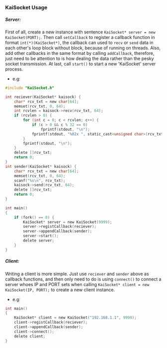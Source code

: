 ### KaiSocket Usage

##### Server:
First of all, create a new instance with sentence `KaiSocket* server = new KaiSocket(PORT);`. Then call `setCallback` to register a callback function in format `int(*)(KaiSocket*)`, the callback can used to `recv` or `send` data in each other's loop block without block, because of running on threads. Also, add other callbacks in the same format by calling `addCallback`, therefore, just need to be attention to is how dealing the data rather than the pesky socket transmission. At last, call `start()` to start a new 'KaiSocket' server process.
* e.g:
```c
#include "KaiSocket.h"

int reciever(KaiSocket* kaisock) {
    char* rcv_txt = new char[64];
    memset(rcv_txt, 0, 64);
    int rcvlen = kaisock->recv(rcv_txt, 64);
    if (rcvlen > 0) {
        for (int c = 0; c < rcvlen; c++) {
            if (c > 0 && c % 32 == 0)
                fprintf(stdout, "\n");
            fprintf(stdout, "%02x ", static_cast<unsigned char>(rcv_txt[c]));
        }
        fprintf(stdout, "\n");
    }
    delete []rcv_txt;
    return 0;
}
int sender(KaiSocket* kaisock) {
    char* rcv_txt = new char[64];
    memset(rcv_txt, 0, 64);
    scanf("%s\n", rcv_txt);
    kaisock->send(rcv_txt, 64);
    delete []rcv_txt;
    return 0;
}
```
```c
int main() 
{
    if (fork() == 0) {
        KaiSocket* server = new KaiSocket(9999);
        server->registCallback(reciever);
        server->appendCallback(sender);
        server->start();
        delete server;
    }
}
```
##### Client:
Writing a client is more simple. Just use `reciever` and `sender` above as callback functions, and then only need to do is using `connect()` to connect a server whoes IP and PORT sets when calling `KaiSocket* client = new KaiSocket(IP, PORT);` to create a new client instance.
* e.g:
```c
int main()
{
    KaiSocket* client = new KaiSocket("192.168.1.1", 9999);
    client->registCallback(reciever);
    client->appendCallback(sender);
    client->connect();
    delete client;
}
```
